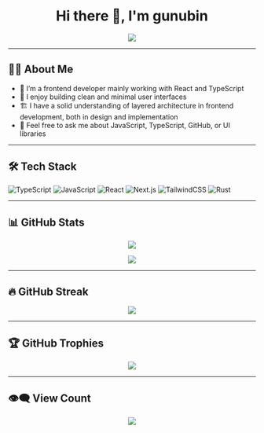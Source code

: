 <h1 align="center">Hi there 👋, I'm gunubin</h1>

<p align="center">
  <img src="https://readme-typing-svg.herokuapp.com/?lines=Welcome+to+my+GitHub!;Frontend+Developer;Learning+Rust;&center=true&width=380&height=45">
</p>

---

## 🧑‍💻 About Me

- 🧩 I’m a frontend developer mainly working with React and TypeScript
- 🎨 I enjoy building clean and minimal user interfaces
- 🏗️ I have a solid understanding of layered architecture in frontend development, both in design and implementation
- 💬 Feel free to ask me about JavaScript, TypeScript, GitHub, or UI libraries

---

## 🛠️ Tech Stack

![TypeScript](https://img.shields.io/badge/-TypeScript-3178C6?style=flat&logo=typescript)
![JavaScript](https://img.shields.io/badge/-JavaScript-F7DF1E?style=flat&logo=javascript&logoColor=black)
![React](https://img.shields.io/badge/-React-61DAFB?style=flat&logo=react)
![Next.js](https://img.shields.io/badge/-Next.js-000000?style=flat&logo=next.js)
![TailwindCSS](https://img.shields.io/badge/-TailwindCSS-38B2AC?style=flat&logo=tailwind-css)
![Rust](https://img.shields.io/badge/-Rust-000000?style=flat&logo=rust)

---

## 📊 GitHub Stats

<p align="center">
  <img src="https://github-readme-stats.vercel.app/api?username=gunubin&show_icons=true&theme=tokyonight" />
</p>

<p align="center">
  <img src="https://github-readme-stats.vercel.app/api/top-langs/?username=gunubin&layout=compact&theme=tokyonight" />
</p>

---

## 🔥 GitHub Streak

<p align="center">
  <img src="https://streak-stats.demolab.com?user=gunubin&theme=tokyonight" />
</p>

---

## 🏆 GitHub Trophies

<p align="center">
  <img src="https://github-profile-trophy.vercel.app/?username=gunubin&theme=onedark&margin-w=15" />
</p>

---

## 👁️‍🗨️ View Count

<p align="center">
  <img src="https://hits.seeyoufarm.com/api/count/incr/badge.svg?url=https://github.com/gunubin&title=Profile+Views&edge_flat=true&icon=github" />
</p>
